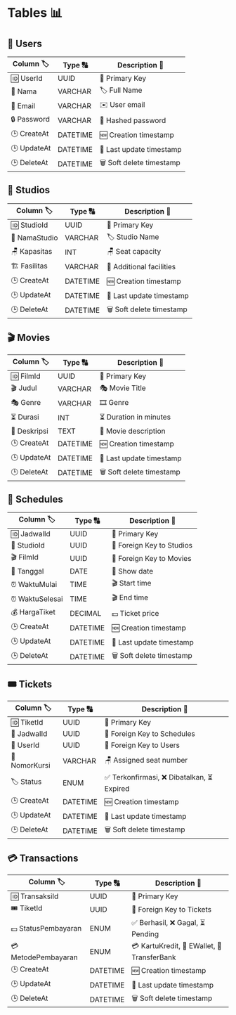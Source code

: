 # Tables 📊

## 👥 Users

| Column 🏷️   | Type 🔠   | Description 📝              |
|--------------|----------|----------------------------|
| 🆔 UserId    | UUID     | 🔑 Primary Key             |
| 👤 Nama      | VARCHAR  | 🏷️ Full Name              |
| 📧 Email     | VARCHAR  | ✉️ User email              |
| 🔒 Password  | VARCHAR  | 🔑 Hashed password         |
| 🕒 CreateAt  | DATETIME | 🆕 Creation timestamp      |
| 🕒 UpdateAt  | DATETIME | 🔄 Last update timestamp   |
| 🕒 DeleteAt  | DATETIME | 🗑️ Soft delete timestamp  |

## 🎦 Studios

| Column 🏷️     | Type 🔠   | Description 📝                |
|----------------|----------|--------------------------------|
| 🆔 StudioId    | UUID     | 🔑 Primary Key               |
| 🎦 NamaStudio | VARCHAR  | 🏷️ Studio Name              |
| 🪑 Kapasitas   | INT      | 🪑 Seat capacity             |
| 🏗️ Fasilitas  | VARCHAR  | 🔧 Additional facilities     |
| 🕒 CreateAt    | DATETIME | 🆕 Creation timestamp        |
| 🕒 UpdateAt    | DATETIME | 🔄 Last update timestamp     |
| 🕒 DeleteAt    | DATETIME | 🗑️ Soft delete timestamp    |

## 🎬 Movies

| Column 🏷️     | Type 🔠   | Description 📝                |
|----------------|----------|--------------------------------|
| 🆔 FilmId      | UUID     | 🔑 Primary Key               |
| 🎬 Judul      | VARCHAR  | 🎭 Movie Title               |
| 🎭 Genre      | VARCHAR  | 🎞️ Genre                     |
| ⏳ Durasi     | INT      | ⏳ Duration in minutes        |
| 📝 Deskripsi  | TEXT     | 📝 Movie description          |
| 🕒 CreateAt   | DATETIME | 🆕 Creation timestamp         |
| 🕒 UpdateAt   | DATETIME | 🔄 Last update timestamp      |
| 🕒 DeleteAt   | DATETIME | 🗑️ Soft delete timestamp     |

## 📅 Schedules

| Column 🏷️     | Type 🔠   | Description 📝                |
|----------------|----------|--------------------------------|
| 🆔 JadwalId    | UUID     | 🔑 Primary Key               |
| 🎦 StudioId    | UUID     | 🔗 Foreign Key to Studios    |
| 🎬 FilmId      | UUID     | 🔗 Foreign Key to Movies     |
| 📅 Tanggal     | DATE     | 📆 Show date                 |
| ⏰ WaktuMulai  | TIME     | 🎬 Start time                |
| ⏰ WaktuSelesai| TIME     | 🎬 End time                  |
| 💰 HargaTiket  | DECIMAL  | 💵 Ticket price              |
| 🕒 CreateAt    | DATETIME | 🆕 Creation timestamp        |
| 🕒 UpdateAt    | DATETIME | 🔄 Last update timestamp     |
| 🕒 DeleteAt    | DATETIME | 🗑️ Soft delete timestamp    |

## 🎟️ Tickets

| Column 🏷️     | Type 🔠   | Description 📝                |
|----------------|----------|--------------------------------|
| 🆔 TiketId     | UUID     | 🔑 Primary Key               |
| 📅 JadwalId    | UUID     | 🔗 Foreign Key to Schedules  |
| 👤 UserId      | UUID     | 🔗 Foreign Key to Users      |
| 💺 NomorKursi  | VARCHAR  | 🪑 Assigned seat number      |
| 🏷️ Status     | ENUM     | ✅ Terkonfirmasi, ❌ Dibatalkan, ⏳ Expired |
| 🕒 CreateAt    | DATETIME | 🆕 Creation timestamp        |
| 🕒 UpdateAt    | DATETIME | 🔄 Last update timestamp     |
| 🕒 DeleteAt    | DATETIME | 🗑️ Soft delete timestamp    |

## 💳 Transactions

| Column 🏷️     | Type 🔠   | Description 📝                |
|----------------|----------|--------------------------------|
| 🆔 TransaksiId | UUID     | 🔑 Primary Key               |
| 🎟️ TiketId    | UUID     | 🔗 Foreign Key to Tickets    |
| 💵 StatusPembayaran | ENUM | ✅ Berhasil, ❌ Gagal, ⏳ Pending |
| 💳 MetodePembayaran | ENUM | 💳 KartuKredit, 📲 EWallet, 🏦 TransferBank |
| 🕒 CreateAt    | DATETIME | 🆕 Creation timestamp        |
| 🕒 UpdateAt    | DATETIME | 🔄 Last update timestamp     |
| 🕒 DeleteAt    | DATETIME | 🗑️ Soft delete timestamp    |

